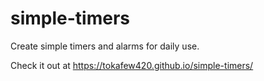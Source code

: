 # simple-timers

Create simple timers and alarms for daily use.

Check it out at https://tokafew420.github.io/simple-timers/
